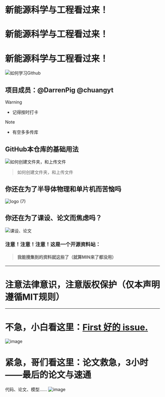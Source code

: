 # 新能源科学与工程看过来！
# 新能源科学与工程看过来！
# 新能源科学与工程看过来！
![如何学习Github](https://github.com/Darrenpig/new_energy_coder_club/assets/121377489/078df1bc-d576-4c17-9882-b9c9174d844c)


## 项目成员：@DarrenPig @chuangyt

> [!WARNING]
> - 记得按时打卡

> [!NOTE]
> - 有空多多传库
## GitHub本仓库的基础用法
![如何创建文件夹，和上传文件](https://github.com/Darrenpig/new_energy_coder_club/assets/121377489/f23e9721-96a6-46bb-b121-e76c907d58c7)
> 如何创建文件夹，和上传文件

## 你还在为了半导体物理和单片机而苦恼吗
![logo (7)](https://github.com/Darrenpig/new_energy_coder_club/assets/121377489/35e38938-d76c-434a-8fa2-5c46879585db)


## 你还在为了课设、论文而焦虑吗？
![课设、论文](https://github.com/Darrenpig/new_energy_coder_club/assets/121377489/7e8167f0-1749-4baf-b304-cac3805509a9)

### 注意！注意！注意！这是一个开源资料站：

> #### 我能搜集到的资料就这些了（就算MIN来了都没用）

---

# 注意法律意识，注意版权保护（仅本声明遵循MIT规则）

---

# 不急，小白看这里：[First 好的 issue.](https://github.com/Darrenpig/new_energy_coder_club/issues/2)
![image](https://github.com/Darrenpig/new_energy_coder_club/assets/121377489/89abb1f3-b108-4ebc-b08b-693412b475bd)


# 紧急，哥们看这里：论文救急，3小时——最后的论文与速通

代码、论文、模型......
![image](https://github.com/Darrenpig/new_energy_coder_club/assets/121377489/3545edca-5ed4-4da1-a6d5-f8b9158e3c53)
